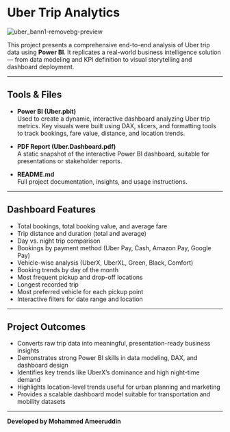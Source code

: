 # Uber Trip Analytics

![uber_bann1-removebg-preview](https://github.com/user-attachments/assets/9eeed1a3-382c-490f-b7da-7152207d31e5)

This project presents a comprehensive end-to-end analysis of Uber trip data using **Power BI**. It replicates a real-world business intelligence solution — from data modeling and KPI definition to visual storytelling and dashboard deployment.

---

## Tools & Files

- **Power BI (Uber.pbit)**  
  Used to create a dynamic, interactive dashboard analyzing Uber trip metrics. Key visuals were built using DAX, slicers, and formatting tools to track bookings, fare value, distance, and location trends.

- **PDF Report (Uber.Dashboard.pdf)**  
  A static snapshot of the interactive Power BI dashboard, suitable for presentations or stakeholder reports.

- **README.md**  
  Full project documentation, insights, and usage instructions.

---

## Dashboard Features

- Total bookings, total booking value, and average fare  
- Trip distance and duration (total and average)  
- Day vs. night trip comparison  
- Bookings by payment method (Uber Pay, Cash, Amazon Pay, Google Pay)  
- Vehicle-wise analysis (UberX, UberXL, Green, Black, Comfort)  
- Booking trends by day of the month  
- Most frequent pickup and drop-off locations  
- Longest recorded trip  
- Most preferred vehicle for each pickup point  
- Interactive filters for date range and location

---

## Project Outcomes

- Converts raw trip data into meaningful, presentation-ready business insights  
- Demonstrates strong Power BI skills in data modeling, DAX, and dashboard design  
- Identifies key trends like UberX’s dominance and high night-time demand  
- Highlights location-level trends useful for urban planning and marketing  
- Provides a scalable dashboard model suitable for transportation and mobility datasets

---

**Developed by Mohammed Ameeruddin**

